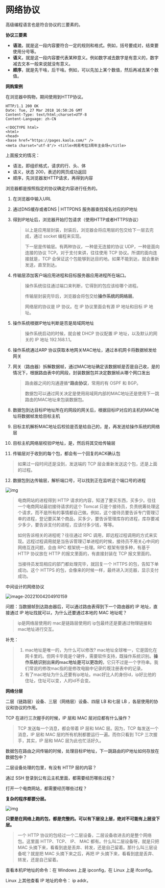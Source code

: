 # 网络协议

高级编程语言也是符合协议的三要素的。

**协议三要素**

- **语法**，就是这一段内容要符合一定的规则和格式。例如，括号要成对，结束要使用分号等。
- **语义**，就是这一段内容要代表某种意义。例如数字减去数字是有意义的，数字减去文本一般来说就没有意义。
- **顺序**，就是先干啥，后干啥。例如，可以先加上某个数值，然后再减去某个数值。



**网购案例**

在浏览器中购物，期间使用到HTTP协议。

```http
HTTP/1.1 200 OK
Date: Tue, 27 Mar 2018 16:50:26 GMT
Content-Type: text/html;charset=UTF-8
Content-Language: zh-CN

<!DOCTYPE html>
<html>
<head>
<base href="https://pages.kaola.com/" />
<meta charset="utf-8"/> <title>网易考拉3周年主会场</title>
```

上面报文的情况：

- 语法，即组织格式，请求的行、头、体
- 语义，状态 200，表述的网页成功返回
- 顺序，先浏览器发HTTP请求，再得到内容

浏览器都是按照指定的协议确定内容进行任务的。



1. 在浏览器中输入URL

2. 通过DNS缓存或者DNS | HTTPDNS 服务器查找域名对应的IP地址

3. 得到IP地址后，浏览器开始打包请求（使用HTTP或者HTTPS协议）

   > 以上是应用层封装，封装后，浏览器会将应用层的包交给下一层去完成，通过 socket 编程来实现。
   >
   > 下一层是传输层。有两种协议，一种是无连接的协议 UDP，一种是面向连接的协议 TCP。对于支付来讲，往往使用 TCP 协议。所谓的面向连接就是，TCP 会保证这个包能够到达目的地。如果不能到达，就会重新发送，直至到达。

4. 传输层添加客户端应用进程和目标服务器应用进程所在端口。

   > 操作系统往往通过端口来判断，它得到的包应该给哪个进程。
   >
   > 传输层封装完毕后，浏览器会将包交给**操作系统的网络层**。
   >
   > 网络层的协议是 IP 协议。在 IP 协议里面会有源 IP 地址和目标 IP 地址。

5. 操作系统根据IP地址判断是否是局域网地址

   > 操作系统启动的时候，就会被 DHCP 协议配置 IP 地址，以及默认的网关的 IP 地址 192.168.1.1。

6. 操作系统通过ARP 协议获取本地网关MAC地址，通过本机网卡将数据帧发给网关

7. 网关（路由器）拆解数据帧，通过MAC地址确定该数据帧是否是自己收，是的情况下，根据路由表中的网段，封装数据包并决定数据帧从哪个网口发出

   > 路由器之间的沟通遵循***路由协议**，常用的有 OSPF 和 BGP。
   >
   > 数据包可以通过网关决定是使用局域网内部的MAC地址还是使用下一跳路由的MAC地址来包装数据包。

8. 数据包到达目标IP地址所在的网段的网关后，根据目标IP对应的主机的MAC地址将数据帧发给目标主机

9. 目标主机解析MAC地址后校验是否是给自己的，是，再发送给操作系统的网络层

10. 目标主机网络层校验IP地址，是，然后将其交给传输层

11. 传输层对于收到的每个包，都会有一个回复的ACK确认包

> 如果过一段时间还是没到，发送端的 TCP 层会重新发送这个包，还是上面的过程。

12. 数据包到达传输层，解析端口号，可以找到正在监听这个端口号的进程

![img](https://static001.geekbang.org/resource/image/a3/9e/a35e16acd0912ae3e79567ca0358df9e.jpg?wh=4456*4699)



> 电商网站的进程得到 HTTP 请求的内容，知道了要买东西，买多少。往往一个电商网站最初接待请求的这个 Tomcat 只是个接待员，负责统筹处理这个请求，而不是所有的事情都自己做。例如，这个接待员要告诉专门管理订单的进程，登记要买某个商品，买多少，要告诉管理库存的进程，库存要减少多少，要告诉支付的进程，应该付多少钱，等等。
>
> 如何告诉相关的进程呢？往往通过 RPC 调用，即远程过程调用的方式来实现。远程过程调用就是当告诉管理订单进程的时候，接待员不用关心中间的网络互连问题，会由 RPC 框架统一处理。RPC 框架有很多种，有基于 HTTP 协议放在 HTTP 的报文里面的，有直接封装在 TCP 报文里面的。
>
> 当接待员发现相应的部门都处理完毕，就回复一个 HTTPS 的包，告知下单成功。这个 HTTPS 的包，会像来的时候一样，最终进入浏览器，显示支付成功。



中间设计的网络协议

![image-20221004204910159](D:\学习笔记\计算机基础\images\image-20221004204910159.png)



问题：当数据帧到达路由器后，可以通过路由表得到下一个路由器的 IP 地址，直接通过 IP 地址找就可以，为什么还要通过本地的 MAC 地址呢？

> ip是网络层使用的 mac是链路层使用的 ip包最终还是要通过物理链接和mac地址进行交互。



补充：

> 1. mac地址是唯一的，为什么可以修改? mac地址全球唯一，它是固化在网卡里的。但网卡毕竟是个硬件，需要软件支持，既操作系统识别。**操作系统识别出来的mac地址是可以更改的**，它只不过是一个字符串。我们常说的修改mac指的是修改电脑中记录的既注册表中的记录。
> 2. 有了mac地址为什么还要有ip地址。mac好比人的身份id，ip好比他的住址，住址可以变，人的id不会变。



**网络分层**

二层（链路层）设备、三层（网络层）设备、四层 LB 和七层 LB ，各层使用的协议和协议的作用。

TCP 在进行三次握手的时候，IP 层和 MAC 层对应都有什么操作？

> TCP 发送每一个消息，都会带着 IP 层和 MAC 层。因为，TCP 每发送一个消息，IP 层和 MAC 层的所有机制都要运行一遍。而你只看到 TCP 三次握手，其实，IP 层和 MAC 层为此也忙活好久。

数据包在路由之间传输的时候，处理目标IP地址，下一跳路由的IP地址如何存放在数据包中？

二层设备处理的包里，有没有 HTTP 层的内容？

通过 SSH 登录到公有云主机里面，都需要经历哪些过程？

打开一个电商网站，都需要经历哪些过程？

**复杂的程序都要分层。**

![img](https://static001.geekbang.org/resource/image/5c/76/5c00f6e610f533d17fb4ad7decacc776.jpg?wh=3226*3472)



**只要是在网络上跑的包，都是完整的。可以有下层没上层，绝对不可能有上层没下层。**

> 一个 HTTP 协议的包经过一个二层设备，二层设备收进去的是整个网络包。这里面 HTTP、TCP、 IP、 MAC 都有。什么叫二层设备呀，就是只把 MAC 头摘下来，看看到底是丢弃、转发，还是自己留着。那什么叫三层设备呢？就是把 MAC 头摘下来之后，再把 IP 头摘下来，看看到底是丢弃、转发，还是自己留着。



查看本机IP地址的命令：在 Windows 上是 ipconfig，在 Linux 上是 ifconfig。

Linux 上其他查看 IP 地址的命令： ip addr。













